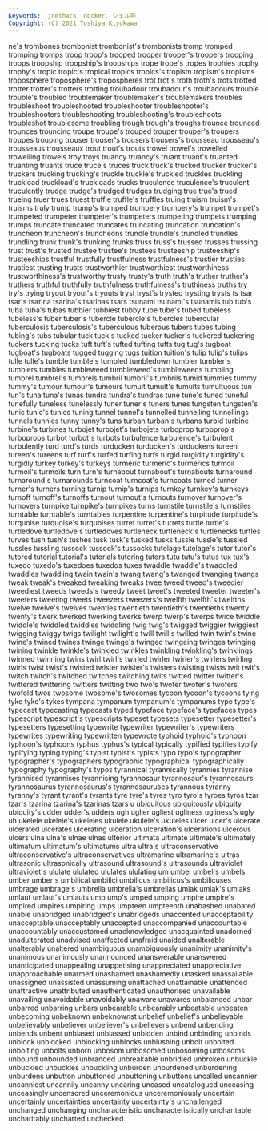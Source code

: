 ```yaml
---
Keywords:  jnethack, docker, シェル芸
Copyright: (C) 2021 Toshiya Kiyokawa
---
```

ne's trombones trombonist trombonist's trombonists tromp
tromped tromping tromps troop troop's trooped trooper trooper's troopers trooping
troops troopship troopship's troopships trope trope's tropes trophies trophy trophy's
tropic tropic's tropical tropics tropics's tropism tropism's tropisms troposphere troposphere's
tropospheres trot trot's troth troth's trots trotted trotter trotter's trotters
trotting troubadour troubadour's troubadours trouble trouble's troubled troublemaker troublemaker's troublemakers
troubles troubleshoot troubleshooted troubleshooter troubleshooter's troubleshooters troubleshooting troubleshooting's troubleshoots troubleshot
troublesome troubling trough trough's troughs trounce trounced trounces trouncing troupe
troupe's trouped trouper trouper's troupers troupes trouping trouser trouser's trousers
trousers's trousseau trousseau's trousseaus trousseaux trout trout's trouts trowel trowel's
trowelled trowelling trowels troy troys truancy truancy's truant truant's truanted
truanting truants truce truce's truces truck truck's trucked trucker trucker's
truckers trucking trucking's truckle truckle's truckled truckles truckling truckload truckload's
truckloads trucks truculence truculence's truculent truculently trudge trudge's trudged trudges
trudging true true's trued trueing truer trues truest truffle truffle's
truffles truing truism truism's truisms truly trump trump's trumped trumpery
trumpery's trumpet trumpet's trumpeted trumpeter trumpeter's trumpeters trumpeting trumpets trumping
trumps truncate truncated truncates truncating truncation truncation's truncheon truncheon's truncheons
trundle trundle's trundled trundles trundling trunk trunk's trunking trunks truss
truss's trussed trusses trussing trust trust's trusted trustee trustee's trustees
trusteeship trusteeship's trusteeships trustful trustfully trustfulness trustfulness's trustier trusties trustiest
trusting trusts trustworthier trustworthiest trustworthiness trustworthiness's trustworthy trusty trusty's truth
truth's truther truther's truthers truthful truthfully truthfulness truthfulness's truthiness truths
try try's trying tryout tryout's tryouts tryst tryst's trysted trysting
trysts ts tsar tsar's tsarina tsarina's tsarinas tsars tsunami tsunami's
tsunamis tub tub's tuba tuba's tubas tubbier tubbiest tubby tube
tube's tubed tubeless tubeless's tuber tuber's tubercle tubercle's tubercles tubercular
tuberculosis tuberculosis's tuberculous tuberous tubers tubes tubing tubing's tubs tubular
tuck tuck's tucked tucker tucker's tuckered tuckering tuckers tucking tucks
tuft tuft's tufted tufting tufts tug tug's tugboat tugboat's tugboats
tugged tugging tugs tuition tuition's tulip tulip's tulips tulle tulle's
tumble tumble's tumbled tumbledown tumbler tumbler's tumblers tumbles tumbleweed tumbleweed's
tumbleweeds tumbling tumbrel tumbrel's tumbrels tumbril tumbril's tumbrils tumid tummies
tummy tummy's tumour tumour's tumours tumult tumult's tumults tumultuous tun
tun's tuna tuna's tunas tundra tundra's tundras tune tune's tuned
tuneful tunefully tuneless tunelessly tuner tuner's tuners tunes tungsten tungsten's
tunic tunic's tunics tuning tunnel tunnel's tunnelled tunnelling tunnellings tunnels
tunnies tunny tunny's tuns turban turban's turbans turbid turbine turbine's
turbines turbojet turbojet's turbojets turboprop turboprop's turboprops turbot turbot's turbots
turbulence turbulence's turbulent turbulently turd turd's turds turducken turducken's turduckens
tureen tureen's tureens turf turf's turfed turfing turfs turgid turgidity
turgidity's turgidly turkey turkey's turkeys turmeric turmeric's turmerics turmoil turmoil's
turmoils turn turn's turnabout turnabout's turnabouts turnaround turnaround's turnarounds turncoat
turncoat's turncoats turned turner turner's turners turning turnip turnip's turnips
turnkey turnkey's turnkeys turnoff turnoff's turnoffs turnout turnout's turnouts turnover
turnover's turnovers turnpike turnpike's turnpikes turns turnstile turnstile's turnstiles turntable
turntable's turntables turpentine turpentine's turpitude turpitude's turquoise turquoise's turquoises turret
turret's turrets turtle turtle's turtledove turtledove's turtledoves turtleneck turtleneck's turtlenecks
turtles turves tush tush's tushes tusk tusk's tusked tusks tussle
tussle's tussled tussles tussling tussock tussock's tussocks tutelage tutelage's tutor
tutor's tutored tutorial tutorial's tutorials tutoring tutors tutu tutu's tutus
tux tux's tuxedo tuxedo's tuxedoes tuxedos tuxes twaddle twaddle's twaddled
twaddles twaddling twain twain's twang twang's twanged twanging twangs tweak
tweak's tweaked tweaking tweaks twee tweed tweed's tweedier tweediest tweeds
tweeds's tweedy tweet tweet's tweeted tweeter tweeter's tweeters tweeting tweets
tweezers tweezers's twelfth twelfth's twelfths twelve twelve's twelves twenties twentieth
twentieth's twentieths twenty twenty's twerk twerked twerking twerks twerp twerp's
twerps twice twiddle twiddle's twiddled twiddles twiddling twig twig's twigged
twiggier twiggiest twigging twiggy twigs twilight twilight's twill twill's twilled
twin twin's twine twine's twined twines twinge twinge's twinged twingeing
twinges twinging twining twinkle twinkle's twinkled twinkles twinkling twinkling's twinklings
twinned twinning twins twirl twirl's twirled twirler twirler's twirlers twirling
twirls twist twist's twisted twister twister's twisters twisting twists twit
twit's twitch twitch's twitched twitches twitching twits twitted twitter twitter's
twittered twittering twitters twitting two two's twofer twofer's twofers twofold
twos twosome twosome's twosomes tycoon tycoon's tycoons tying tyke tyke's
tykes tympana tympanum tympanum's tympanums type type's typecast typecasting typecasts
typed typeface typeface's typefaces types typescript typescript's typescripts typeset typesets
typesetter typesetter's typesetters typesetting typewrite typewriter typewriter's typewriters typewrites typewriting
typewritten typewrote typhoid typhoid's typhoon typhoon's typhoons typhus typhus's typical
typically typified typifies typify typifying typing typing's typist typist's typists
typo typo's typographer typographer's typographers typographic typographical typographically typography typography's
typos tyrannical tyrannically tyrannies tyrannise tyrannised tyrannises tyrannising tyrannosaur tyrannosaur's
tyrannosaurs tyrannosaurus tyrannosaurus's tyrannosauruses tyrannous tyranny tyranny's tyrant tyrant's tyrants
tyre tyre's tyres tyro tyro's tyroes tyros tzar tzar's tzarina
tzarina's tzarinas tzars u ubiquitous ubiquitously ubiquity ubiquity's udder udder's
udders ugh uglier ugliest ugliness ugliness's ugly uh ukelele ukelele's
ukeleles ukulele ukulele's ukuleles ulcer ulcer's ulcerate ulcerated ulcerates ulcerating
ulceration ulceration's ulcerations ulcerous ulcers ulna ulna's ulnae ulnas ulterior
ultimata ultimate ultimate's ultimately ultimatum ultimatum's ultimatums ultra ultra's ultraconservative
ultraconservative's ultraconservatives ultramarine ultramarine's ultras ultrasonic ultrasonically ultrasound ultrasound's ultrasounds
ultraviolet ultraviolet's ululate ululated ululates ululating um umbel umbel's umbels
umber umber's umbilical umbilici umbilicus umbilicus's umbilicuses umbrage umbrage's umbrella
umbrella's umbrellas umiak umiak's umiaks umlaut umlaut's umlauts ump ump's
umped umping umpire umpire's umpired umpires umpiring umps umpteen umpteenth
unabashed unabated unable unabridged unabridged's unabridgeds unaccented unacceptability unacceptable unacceptably
unaccepted unaccompanied unaccountable unaccountably unaccustomed unacknowledged unacquainted unadorned unadulterated unadvised
unaffected unafraid unaided unalterable unalterably unaltered unambiguous unambiguously unanimity unanimity's
unanimous unanimously unannounced unanswerable unanswered unanticipated unappealing unappetising unappreciated unappreciative
unapproachable unarmed unashamed unashamedly unasked unassailable unassigned unassisted unassuming unattached
unattainable unattended unattractive unattributed unauthenticated unauthorised unavailable unavailing unavoidable unavoidably
unaware unawares unbalanced unbar unbarred unbarring unbars unbearable unbearably unbeatable
unbeaten unbecoming unbeknown unbeknownst unbelief unbelief's unbelievable unbelievably unbeliever unbeliever's
unbelievers unbend unbending unbends unbent unbiased unbiassed unbidden unbind unbinding
unbinds unblock unblocked unblocking unblocks unblushing unbolt unbolted unbolting unbolts
unborn unbosom unbosomed unbosoming unbosoms unbound unbounded unbranded unbreakable unbridled
unbroken unbuckle unbuckled unbuckles unbuckling unburden unburdened unburdening unburdens unbutton
unbuttoned unbuttoning unbuttons uncalled uncannier uncanniest uncannily uncanny uncaring uncased
uncatalogued unceasing unceasingly uncensored unceremonious unceremoniously uncertain uncertainly uncertainties uncertainty
uncertainty's unchallenged unchanged unchanging uncharacteristic uncharacteristically uncharitable uncharitably uncharted unchecked
